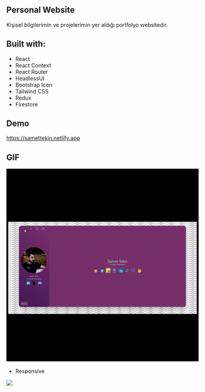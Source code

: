 ## Personal Website

Kişisel bilgilerimin ve projelerimin yer aldığı portfolyo websitedir.

## Built with:

- React
- React Context
- React Router
- HeadlessUI
- Bootstrap Icon
- Tailwind CSS
- Redux
- Firestore 

## Demo
https://samettekin.netlify.app

## GIF
![](https://github.com/samettekin01/personal-website/blob/master/main.gif)

- Responsive

![](https://github.com/samettekin01/personal-website/blob/master/responsive.gif)
